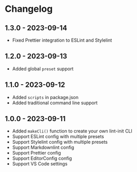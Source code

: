 # Changelog

## 1.3.0 - 2023-09-14

- Fixed Prettier integration to ESLint and Stylelint

## 1.2.0 - 2023-09-13

- Added global `preset` support

## 1.1.0 - 2023-09-12

- Added `scripts` in package.json
- Added traditional command line support

## 1.0.0 - 2023-09-11

- Added `makeCli()` function to create your own lint-init CLI
- Support ESLint config with multiple presets
- Support Stylelint config with multiple presets
- Support Markdownlint config
- Support Prettier config
- Support EditorConfig config
- Support VS Code settings
